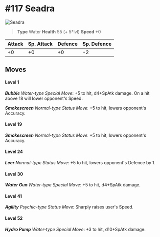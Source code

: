 # #117 Seadra


![Seadra](https://img.pokemondb.net/sprites/home/normal/1x/seadra.png)

> **Type** Water
> **Health** 55 (+ 5\*lvl)
> **Speed** +0

| Attack | Sp. Attack | Defence | Sp. Defence |
| ------ | ---------- | ------- | ----------- |
| +0 | +0 | +0 | -2 |

## Moves
#### Level 1

***Bubble** Water-type Special Move*: +5 to hit, d4+SpAtk damage. On a hit above 18 will lower opponent's Speed.

***Smokescreen** Normal-type Status Move*: +5 to hit, lowers opponent's Accuracy.
#### Level 19

***Smokescreen** Normal-type Status Move*: +5 to hit, lowers opponent's Accuracy.
#### Level 24

***Leer** Normal-type Status Move*: +5 to hit, lowers opponent's Defence by 1.
#### Level 30

***Water Gun** Water-type Special Move*: +5 to hit, d4+SpAtk damage. 
#### Level 41

***Agility** Psychic-type Status Move*: Sharply raises user's Speed.
#### Level 52

***Hydro Pump** Water-type Special Move*: +3 to hit, d10+SpAtk damage. 

